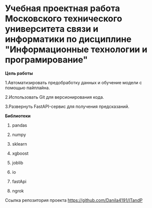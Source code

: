 # Учебная проектная работа Московского технического университета связи и информатики по дисциплине "Информационные технологии и програмирование"



**Цель работы​**


1.Автоматизировать предобработку данных и обучение модели с помощью пайплайна.​

2.Использовать Git для версионирования кода.​

3.Развернуть FastAPI-сервис для получения предсказаний.

 
**Библиотеки**

1. pandas

2. numpy

3. sklearn

4. xgboost

5. joblib

6. io

7. fastApi

8. ngrok



Ссылка репозитория проекта https://github.com/Danila4191/ITandP
